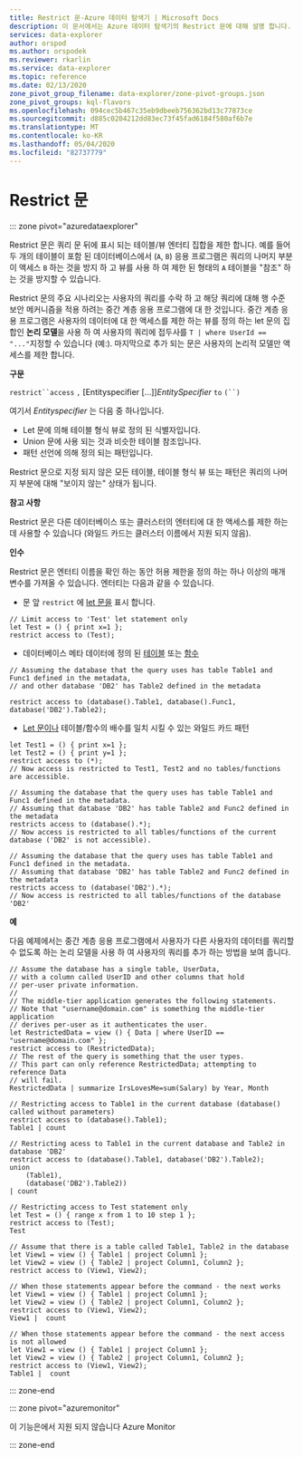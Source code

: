 ```yaml
---
title: Restrict 문-Azure 데이터 탐색기 | Microsoft Docs
description: 이 문서에서는 Azure 데이터 탐색기의 Restrict 문에 대해 설명 합니다.
services: data-explorer
author: orspod
ms.author: orspodek
ms.reviewer: rkarlin
ms.service: data-explorer
ms.topic: reference
ms.date: 02/13/2020
zone_pivot_group_filename: data-explorer/zone-pivot-groups.json
zone_pivot_groups: kql-flavors
ms.openlocfilehash: 094cec5b467c35eb9dbeeb756362bd13c77873ce
ms.sourcegitcommit: d885c0204212dd83ec73f45fad6184f580af6b7e
ms.translationtype: MT
ms.contentlocale: ko-KR
ms.lasthandoff: 05/04/2020
ms.locfileid: "82737779"
---
```

# <a name="restrict-statement"></a>Restrict 문

::: zone pivot="azuredataexplorer"

Restrict 문은 쿼리 문 뒤에 표시 되는 테이블/뷰 엔터티 집합을 제한 합니다. 예를 들어 두 개의 테이블이 포함 된 데이터베이스에서 (`A`, `B`) 응용 프로그램은 쿼리의 나머지 부분이 액세스 `B` 하는 것을 방지 하 고 뷰를 사용 하 여 제한 된 형태의 `A` 테이블을 "참조" 하는 것을 방지할 수 있습니다.

Restrict 문의 주요 시나리오는 사용자의 쿼리를 수락 하 고 해당 쿼리에 대해 행 수준 보안 메커니즘을 적용 하려는 중간 계층 응용 프로그램에 대 한 것입니다. 중간 계층 응용 프로그램은 사용자의 데이터에 대 한 액세스를 제한 하는 뷰를 정의 하는 let 문의 집합인 **논리 모델**을 사용 하 여 사용자의 쿼리에 접두사를 `T | where UserId == "..."`지정할 수 있습니다 (예:). 마지막으로 추가 되는 문은 사용자의 논리적 모델만 액세스를 제한 합니다.

**구문**

`restrict``access` `,` [Entityspecifier [...]]*EntitySpecifier* `to` `(``)`

여기서 *Entityspecifier* 는 다음 중 하나입니다.
* Let 문에 의해 테이블 형식 뷰로 정의 된 식별자입니다.
* Union 문에 사용 되는 것과 비슷한 테이블 참조입니다.
* 패턴 선언에 의해 정의 되는 패턴입니다.

Restrict 문으로 지정 되지 않은 모든 테이블, 테이블 형식 뷰 또는 패턴은 쿼리의 나머지 부분에 대해 "보이지 않는" 상태가 됩니다. 

**참고 사항**

Restrict 문은 다른 데이터베이스 또는 클러스터의 엔터티에 대 한 액세스를 제한 하는 데 사용할 수 있습니다 (와일드 카드는 클러스터 이름에서 지원 되지 않음).

**인수**

Restrict 문은 엔터티 이름을 확인 하는 동안 허용 제한을 정의 하는 하나 이상의 매개 변수를 가져올 수 있습니다. 엔터티는 다음과 같을 수 있습니다.
- 문 앞 `restrict` 에 [let 문을](./letstatement.md) 표시 합니다. 

```kusto
// Limit access to 'Test' let statement only
let Test = () { print x=1 };
restrict access to (Test);
```

- 데이터베이스 메타 데이터에 정의 된 [테이블](../management/tables.md) 또는 [함수](../management/functions.md)

```kusto
// Assuming the database that the query uses has table Table1 and Func1 defined in the metadata, 
// and other database 'DB2' has Table2 defined in the metadata
 
restrict access to (database().Table1, database().Func1, database('DB2').Table2);
```

- [Let 문이나](./letstatement.md) 테이블/함수의 배수를 일치 시킬 수 있는 와일드 카드 패턴  

```kusto
let Test1 = () { print x=1 };
let Test2 = () { print y=1 };
restrict access to (*);
// Now access is restricted to Test1, Test2 and no tables/functions are accessible.

// Assuming the database that the query uses has table Table1 and Func1 defined in the metadata.
// Assuming that database 'DB2' has table Table2 and Func2 defined in the metadata
restricts access to (database().*);
// Now access is restricted to all tables/functions of the current database ('DB2' is not accessible).

// Assuming the database that the query uses has table Table1 and Func1 defined in the metadata.
// Assuming that database 'DB2' has table Table2 and Func2 defined in the metadata
restricts access to (database('DB2').*);
// Now access is restricted to all tables/functions of the database 'DB2'
```


**예**

다음 예제에서는 중간 계층 응용 프로그램에서 사용자가 다른 사용자의 데이터를 쿼리할 수 없도록 하는 논리 모델을 사용 하 여 사용자의 쿼리를 추가 하는 방법을 보여 줍니다.

```kusto
// Assume the database has a single table, UserData,
// with a column called UserID and other columns that hold
// per-user private information.
//
// The middle-tier application generates the following statements.
// Note that "username@domain.com" is something the middle-tier application
// derives per-user as it authenticates the user.
let RestrictedData = view () { Data | where UserID == "username@domain.com" };
restrict access to (RestrictedData);
// The rest of the query is something that the user types.
// This part can only reference RestrictedData; attempting to reference Data
// will fail.
RestrictedData | summarize IrsLovesMe=sum(Salary) by Year, Month
```

```kusto
// Restricting access to Table1 in the current database (database() called without parameters)
restrict access to (database().Table1);
Table1 | count

// Restricting acess to Table1 in the current database and Table2 in database 'DB2'
restrict access to (database().Table1, database('DB2').Table2);
union 
    (Table1),
    (database('DB2').Table2))
| count

// Restricting access to Test statement only
let Test = () { range x from 1 to 10 step 1 };
restrict access to (Test);
Test
 
// Assume that there is a table called Table1, Table2 in the database
let View1 = view () { Table1 | project Column1 };
let View2 = view () { Table2 | project Column1, Column2 };
restrict access to (View1, View2);
 
// When those statements appear before the command - the next works
let View1 = view () { Table1 | project Column1 };
let View2 = view () { Table2 | project Column1, Column2 };
restrict access to (View1, View2);
View1 |  count
 
// When those statements appear before the command - the next access is not allowed
let View1 = view () { Table1 | project Column1 };
let View2 = view () { Table2 | project Column1, Column2 };
restrict access to (View1, View2);
Table1 |  count
```

::: zone-end

::: zone pivot="azuremonitor"

이 기능은에서 지원 되지 않습니다 Azure Monitor

::: zone-end
